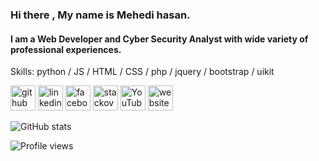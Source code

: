 ### Hi there , My name is Mehedi hasan.
#### **I am a Web Developer and Cyber Security Analyst with wide variety of professional experiences.** 

Skills: python /  JS / HTML / CSS / php / jquery / bootstrap / uikit

[<img src='https://cdn.jsdelivr.net/npm/simple-icons@3.0.1/icons/github.svg' alt='github' height='40'>](https://github.com/devmehedi101)  [<img src='https://cdn.jsdelivr.net/npm/simple-icons@3.0.1/icons/linkedin.svg' alt='linkedin' height='40'>](https://www.linkedin.com/in/devmehedi101/)  [<img src='https://cdn.jsdelivr.net/npm/simple-icons@3.0.1/icons/facebook.svg' alt='facebook' height='40'>](https://www.facebook.com/page/devmehedi101)  [<img src='https://cdn.jsdelivr.net/npm/simple-icons@3.0.1/icons/stackoverflow.svg' alt='stackoverflow' height='40'>](https://stackoverflow.com/users/devmehedi101)  [<img src='https://cdn.jsdelivr.net/npm/simple-icons@3.0.1/icons/youtube.svg' alt='YouTube' height='40'>](https://www.youtube.com/channel/devmehedi101)  [<img src='https://cdn.jsdelivr.net/npm/simple-icons@3.0.1/icons/icloud.svg' alt='website' height='40'>](https://devmehedi101.github.io/devmehedi101/)  

![GitHub stats](https://github-readme-stats.vercel.app/api?username=devmehedi101&show_icons=true)  

![Profile views](https://gpvc.arturio.dev/devmehedi101)  
